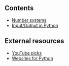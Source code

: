 ## Contents
-   [Number systems](number-systems.md)
-   [Input/Output in Python](io-in-python.md)

## External resources
-   [YouTube picks](youtube-picks.md)
-   [Websites for Python](website-picks.md)
